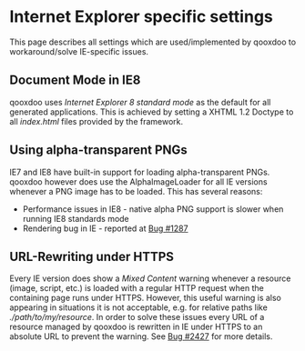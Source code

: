 Internet Explorer specific settings
===================================

This page describes all settings which are used/implemented by qooxdoo
to workaround/solve IE-specific issues.

Document Mode in IE8
--------------------

qooxdoo uses *Internet Explorer 8 standard mode* as the default for all
generated applications. This is achieved by setting a XHTML 1.2 Doctype
to all *index.html* files provided by the framework.

Using alpha-transparent PNGs
----------------------------

IE7 and IE8 have built-in support for loading alpha-transparent PNGs.
qooxdoo however does use the AlphaImageLoader for all IE versions
whenever a PNG image has to be loaded. This has several reasons:

-   Performance issues in IE8 - native alpha PNG support is slower when
    running IE8 standards mode
-   Rendering bug in IE - reported at [Bug
    \#1287](http://bugzilla.qooxdoo.org/show_bug.cgi?id=1287)

URL-Rewriting under HTTPS
-------------------------

Every IE version does show a *Mixed Content* warning whenever a resource
(image, script, etc.) is loaded with a regular HTTP request when the
containing page runs under HTTPS. However, this useful warning is also
appearing in situations it is not acceptable, e.g. for relative paths
like *./path/to/my/resource*. In order to solve these issues every URL
of a resource managed by qooxdoo is rewritten in IE under HTTPS to an
absolute URL to prevent the warning. See [Bug
\#2427](http://bugzilla.qooxdoo.org/show_bug.cgi?id=2427) for more
details.

